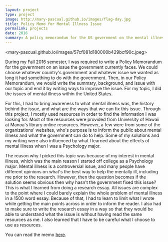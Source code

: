 ```yaml
---
layout: project
type: project
image: http://mary-pascual.github.io/images/flag-day.jpg
title: Policy Memo for Mental Illness Issue
permalink: projects
date: 2016
summary: A policy memorandum for the US government on the mental illness.
---
```

<mary-pascual.github.io/images/57cf081d180000b429bcf90c.jpeg>

During my Fall 2016 semester, I was required to write a Policy Memorandum for the government on an issue the government currently faces.  We could choose whatever country's government and whatever issue we wanted as long it had something to do with the government.  Then, in our Policy Memorandum, we would write the summary, background, and issue with our topic and end it by writing ways to improve the issue.  For my topic, I did the issues of mental illness within the United States.

For this, I had to bring awareness to what mental illness was, the history behind the issue, and what are the ways that we can fix this issue.  Through this project, I mostly used resources in order to find the information I was looking for.  Most of the resources were provided from University of Hawaii at Manoa's library online resources.  However, a few were from some of the organizations' websites, who's purpose is to inform the public about mental illness and what the government can do to help.  Some of my solutions and my writing were also influenced by what I learned about the effects of mental illness when I was a Psychology major.

The reason why I picked this topic was because of my interest in mental illness, which was the main reason I started off college as a Psychology major.  Mental illness is a controversial issue, and many people have different opinions on what's the best way to help the mentally ill, including me prior to the research.  However, then the question becomes if the solution seems obvious then why hasn't the government fixed this issue?  This is what I learned from doing a research essay.  All issues are complex to the point where I could barely explain the whole problem of mental illness in a 1500 word essay.  Because of that, I had to learn to limit what I wrote while getting the main points across in order to inform the reader.  I also had to make sure to write the research essay in a way so that they would be able to understand what the issue is without having read the same resources as me.  I also learned that I have to be careful what I choose to use as resources.

You can read the memo [here](http://mary-pascual.github.io/projects/PolicyMemorandum.pdf).
